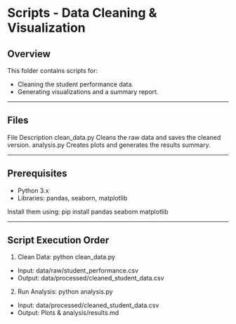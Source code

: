 # Scripts - Data Cleaning & Visualization

## Overview

This folder contains scripts for:

- Cleaning the student performance data.
- Generating visualizations and a summary report.

---

## Files

File                Description
clean_data.py       Cleans the raw data and saves the cleaned version.
analysis.py         Creates plots and generates the results summary.

---

## Prerequisites

- Python 3.x
- Libraries: pandas, seaborn, matplotlib

Install them using:
pip install pandas seaborn matplotlib

---

## Script Execution Order

1. Clean Data:
    python clean_data.py
- Input: data/raw/student_performance.csv
- Output: data/processed/cleaned_student_data.csv

2. Run Analysis:
    python analysis.py
- Input: data/processed/cleaned_student_data.csv
- Output: Plots & analysis/results.md